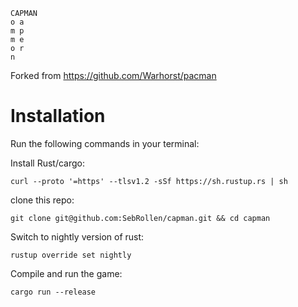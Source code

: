 ```
CAPMAN
o a
m p
m e
o r
n
```

Forked from https://github.com/Warhorst/pacman

# Installation

Run the following commands in your terminal:

Install Rust/cargo:
```
curl --proto '=https' --tlsv1.2 -sSf https://sh.rustup.rs | sh
```

clone this repo:
```
git clone git@github.com:SebRollen/capman.git && cd capman
```

Switch to nightly version of rust:
```
rustup override set nightly
```

Compile and run the game:
```
cargo run --release
```
